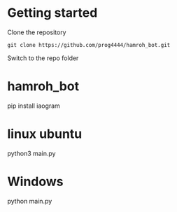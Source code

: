 # Getting started

Clone the repository

    git clone https://github.com/prog4444/hamroh_bot.git

Switch to the repo folder

# hamroh_bot
pip install iaogram

# linux ubuntu
python3 main.py

# Windows
python main.py


    


    



   




    


    



